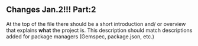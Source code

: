 ## Changes Jan.2!!! Part:2

At the top of the file there should be a short introduction and/ or overview that explains **what** the project is. This description should match descriptions added for package managers (Gemspec, package.json, etc.)
